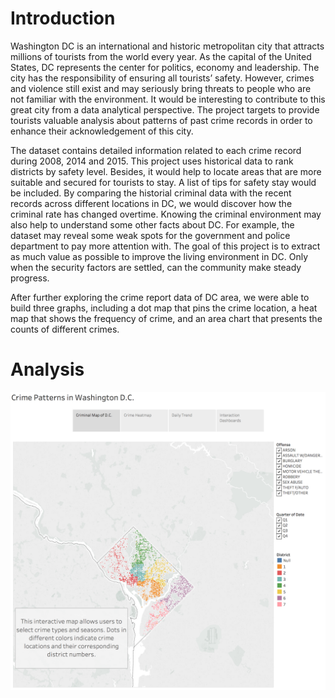 # Introduction
Washington DC is an international and historic metropolitan city that attracts millions of tourists from the world every year. As the capital of the United States, DC represents the center for politics, economy and leadership. The city has the responsibility of ensuring all tourists’ safety.  However, crimes and violence still exist and may seriously bring threats to people who are not familiar with the environment. It would be interesting to contribute to this great city from a data analytical perspective. The project targets to provide tourists valuable analysis about patterns of past crime records in order to enhance their acknowledgement of this city.

The dataset contains detailed information related to each crime record during 2008, 2014 and 2015. This project uses historical data to rank districts by safety level. Besides, it would help to locate areas that are more suitable and secured for tourists to stay. A list of tips for safety stay would be included. By comparing the historial criminal data with the recent records across different locations in DC, we would discover how the criminal rate has changed overtime. Knowing the criminal environment may also help to understand some other facts about DC. For example, the dataset may reveal some weak spots for the government and police department to pay more attention with. The goal of this project is to extract as much value as possible to improve the living environment in DC. Only when the security factors are settled, can the community make steady progress.

After further exploring the crime report data of DC area, we were able to build three graphs, including a dot map that pins the crime location, a heat map that shows the frequency of crime, and an area chart that presents the counts of different crimes.

# Analysis

![criminal_map](images.png)
